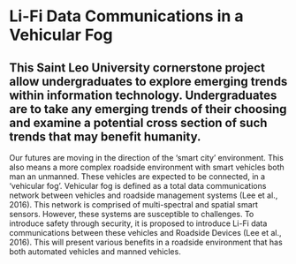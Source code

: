 # Li-Fi Data Communications in a Vehicular Fog

## This Saint Leo University cornerstone project allow undergraduates to explore emerging trends within information technology. Undergraduates are to take any emerging trends of their choosing and examine a potential cross section of such trends that may benefit humanity. 

<p>  Our futures are moving in the direction of the ‘smart city’ environment.  This also means a more complex roadside environment with smart vehicles both man an unmanned. These vehicles are expected to be connected, in a ‘vehicular fog’. Vehicular fog is defined as a total data communications network between vehicles and roadside management systems (Lee et al., 2016). This network is comprised of multi-spectral and spatial smart sensors. However, these systems are susceptible to challenges. To introduce safety through security, it is proposed to introduce Li-Fi data communications between these vehicles and Roadside Devices (Lee et al., 2016). This will present various benefits in a roadside environment that has both automated vehicles and manned vehicles.</p>
